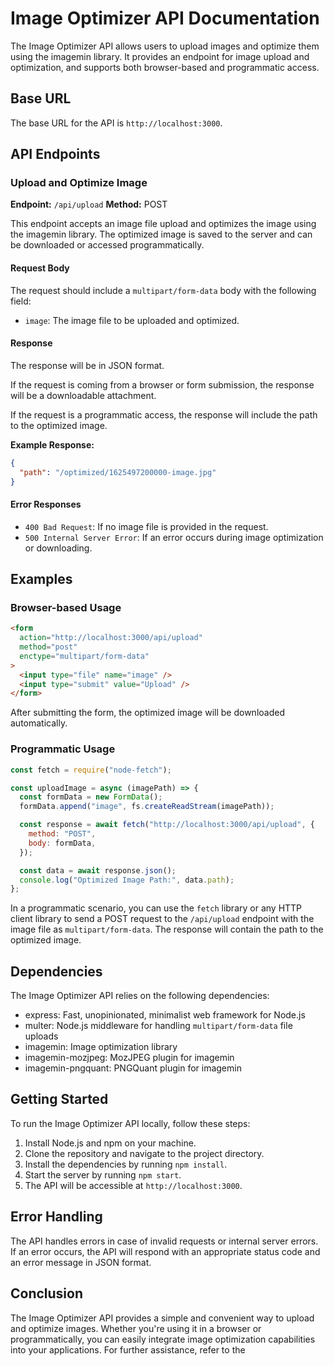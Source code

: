 # Image Optimizer API Documentation

The Image Optimizer API allows users to upload images and optimize them using the imagemin library. It provides an endpoint for image upload and optimization, and supports both browser-based and programmatic access.

## Base URL

The base URL for the API is `http://localhost:3000`.

## API Endpoints

### Upload and Optimize Image

**Endpoint:** `/api/upload`
**Method:** POST

This endpoint accepts an image file upload and optimizes the image using the imagemin library. The optimized image is saved to the server and can be downloaded or accessed programmatically.

#### Request Body

The request should include a `multipart/form-data` body with the following field:

- `image`: The image file to be uploaded and optimized.

#### Response

The response will be in JSON format.

If the request is coming from a browser or form submission, the response will be a downloadable attachment.

If the request is a programmatic access, the response will include the path to the optimized image.

**Example Response:**

```json
{
  "path": "/optimized/1625497200000-image.jpg"
}
```

#### Error Responses

- `400 Bad Request`: If no image file is provided in the request.
- `500 Internal Server Error`: If an error occurs during image optimization or downloading.

## Examples

### Browser-based Usage

```html
<form
  action="http://localhost:3000/api/upload"
  method="post"
  enctype="multipart/form-data"
>
  <input type="file" name="image" />
  <input type="submit" value="Upload" />
</form>
```

After submitting the form, the optimized image will be downloaded automatically.

### Programmatic Usage

```javascript
const fetch = require("node-fetch");

const uploadImage = async (imagePath) => {
  const formData = new FormData();
  formData.append("image", fs.createReadStream(imagePath));

  const response = await fetch("http://localhost:3000/api/upload", {
    method: "POST",
    body: formData,
  });

  const data = await response.json();
  console.log("Optimized Image Path:", data.path);
};
```

In a programmatic scenario, you can use the `fetch` library or any HTTP client library to send a POST request to the `/api/upload` endpoint with the image file as `multipart/form-data`. The response will contain the path to the optimized image.

## Dependencies

The Image Optimizer API relies on the following dependencies:

- express: Fast, unopinionated, minimalist web framework for Node.js
- multer: Node.js middleware for handling `multipart/form-data` file uploads
- imagemin: Image optimization library
- imagemin-mozjpeg: MozJPEG plugin for imagemin
- imagemin-pngquant: PNGQuant plugin for imagemin

## Getting Started

To run the Image Optimizer API locally, follow these steps:

1. Install Node.js and npm on your machine.
2. Clone the repository and navigate to the project directory.
3. Install the dependencies by running `npm install`.
4. Start the server by running `npm start`.
5. The API will be accessible at `http://localhost:3000`.

## Error Handling

The API handles errors in case of invalid requests or internal server errors. If an error occurs, the API will respond with an appropriate status code and an error message in JSON format.

## Conclusion

The Image Optimizer API provides a simple and convenient way to upload and optimize images. Whether you're using it in a browser or programmatically, you can easily integrate image optimization capabilities into your applications. For further assistance, refer to the
